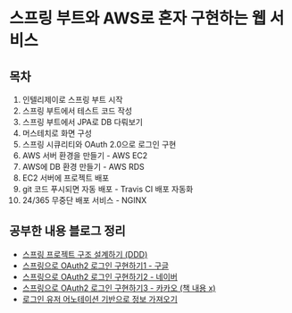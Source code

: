 # 스프링 부트와 AWS로 혼자 구현하는 웹 서비스

## 목차
1. 인텔리제이로 스프링 부트 시작
2. 스프링 부트에서 테스트 코드 작성
3. 스프링 부트에서 JPA로 DB 다뤄보기
4. 머스테치로 화면 구성
5. 스프링 시큐리티와 OAuth 2.0으로 로그인 구현
6. AWS 서버 환경을 만들기 - AWS EC2 
7. AWS에 DB 환경 만들기 - AWS RDS  
8. EC2 서버에 프로젝트 배포 
9. git 코드 푸시되면 자동 배포 - Travis CI 배포 자동화
10. 24/365 무중단 배포 서비스 - NGINX  

## 공부한 내용 블로그 정리
- [스프링 프로젝트 구조 설계하기 (DDD)](https://loosie.tistory.com/296)
- [스프링으로 OAuth2 로그인 구현하기1 - 구글](https://loosie.tistory.com/300)
- [스프링으로 OAuth2 로그인 구현하기2 - 네이버](https://loosie.tistory.com/301)
- [스프링으로 OAuth2 로그인 구현하기3 - 카카오 (책 내용 x)](https://loosie.tistory.com/302)
- [로그인 유저 어노테이션 기반으로 정보 가져오기](https://loosie.tistory.com/303)



